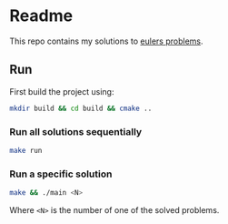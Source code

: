 # Readme
This repo contains my solutions to [eulers problems](https://projecteuler.net).

## Run
First build the project using:
```bash 
mkdir build && cd build && cmake ..
```

### Run all solutions sequentially
```bash
make run
```

### Run a specific solution
```bash
make && ./main <N>
```
Where `<N>` is the number of one of the solved problems.

